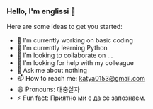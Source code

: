### Hello, I'm englissi 👋


Here are some ideas to get you started:

- 🔭 I’m currently working on basic coding
- 🌱 I’m currently learning Python
- 👯 I’m looking to collaborate on ...
- 🤔 I’m looking for help with my colleague
- 💬 Ask me about nothing
- 📫 How to reach me: katya0153@gmail.com
- 😄 Pronouns: 대충살자
- ⚡ Fun fact: Приятно ми е да се запознаем.

